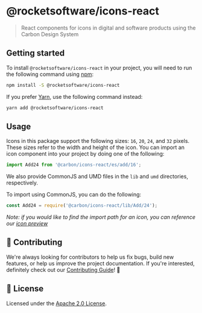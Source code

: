 # @rocketsoftware/icons-react

> React components for icons in digital and software products using the Carbon
> Design System

## Getting started

To install `@rocketsoftware/icons-react` in your project, you will need to run
the following command using [npm](https://www.npmjs.com/):

```bash
npm install -S @rocketsoftware/icons-react
```

If you prefer [Yarn](https://yarnpkg.com/en/), use the following command
instead:

```bash
yarn add @rocketsoftware/icons-react
```

## Usage

Icons in this package support the following sizes: `16`, `20`, `24`, and `32`
pixels. These sizes refer to the width and height of the icon. You can import an
icon component into your project by doing one of the following:

```jsx
import Add24 from '@carbon/icons-react/es/add/16';
```

We also provide CommonJS and UMD files in the `lib` and `umd` directories,
respectively.

To import using CommonJS, you can do the following:

```js
const Add24 = require('@carbon/icons-react/lib/Add/24');
```

_Note: if you would like to find the import path for an icon, you can reference
our [icon preview](https://carbon-elements.netlify.com/icons/examples/preview/)_

## 🙌 Contributing

We're always looking for contributors to help us fix bugs, build new features,
or help us improve the project documentation. If you're interested, definitely
check out our [Contributing Guide](/.github/CONTRIBUTING.md)! 👀

## 📝 License

Licensed under the [Apache 2.0 License](/LICENSE).
